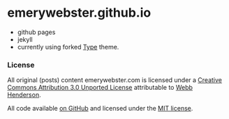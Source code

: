 # emerywebster.github.io

- github pages
- jekyll
- currently using forked [Type](https://rohanchandra.github.io/project/type/) theme.

### License

All original (posts) content emerywebster.com is licensed under a [Creative Commons Attribution 3.0 Unported License](http://creativecommons.org/licenses/by/3.0/) attributable to [Webb Henderson](https://emerywebster.com/).

All code available [on GitHub](https://github.com/emerywebster/emerywebster.github.io/) and licensed under the [MIT license](http://opensource.org/licenses/MIT).